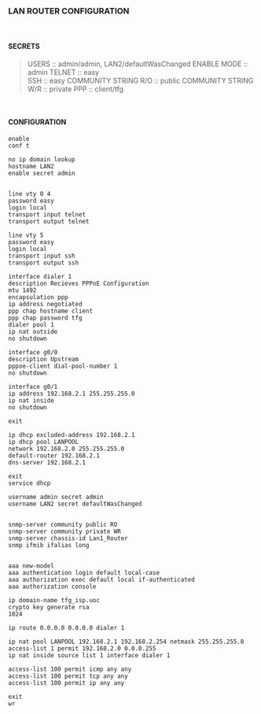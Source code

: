 ### LAN ROUTER CONFIGURATION

&nbsp; 

#### SECRETS  

> USERS                 :: admin/admin, LAN2/defaultWasChanged
> ENABLE MODE           :: admin
> TELNET                :: easy  
> SSH                   :: easy 
> COMMUNITY STRING R/O  :: public
> COMMUNITY STRING W/R  :: private
> PPP                   :: client/tfg
  
&nbsp;  

#### CONFIGURATION

```
enable
conf t

no ip domain lookup
hostname LAN2
enable secret admin


line vty 0 4
password easy
login local
transport input telnet
transport output telnet

line vty 5
password easy
login local
transport input ssh
transport output ssh

interface dialer 1
description Recieves PPPoE Configuration
mtu 1492
encapsulation ppp
ip address negotiated 
ppp chap hostname client
ppp chap password tfg
dialer pool 1
ip nat outside
no shutdown

interface g0/0
description Upstream
pppoe-client dial-pool-number 1
no shutdown

interface g0/1
ip address 192.168.2.1 255.255.255.0
ip nat inside
no shutdown

exit

ip dhcp excluded-address 192.168.2.1
ip dhcp pool LANPOOL
network 192.168.2.0 255.255.255.0
default-router 192.168.2.1
dns-server 192.168.2.1

exit
service dhcp

username admin secret admin
username LAN2 secret defaultWasChanged


snmp-server community public RO
snmp-server community private WR
snmp-server chassis-id Lan1_Router
snmp ifmib ifalias long


aaa new-model
aaa authentication login default local-case
aaa authorization exec default local if-authenticated
aaa authorization console

ip domain-name tfg_isp.uoc
crypto key generate rsa
1024

ip route 0.0.0.0 0.0.0.0 dialer 1

ip nat pool LANPOOL 192.168.2.1 192.168.2.254 netmask 255.255.255.0
access-list 1 permit 192.168.2.0 0.0.0.255
ip nat inside source list 1 interface dialer 1

access-list 100 permit icmp any any
access-list 100 permit tcp any any
access-list 100 permit ip any any

exit
wr
```
